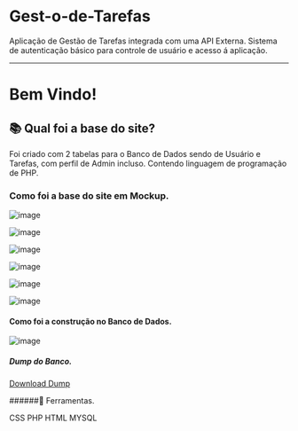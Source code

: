 # Gest-o-de-Tarefas
Aplicação de Gestão de Tarefas integrada com uma API Externa.
Sistema de autenticação básico para controle de usuário e acesso á aplicação.

----------------------------------------------------------------------------

# Bem Vindo!

 

## 📚 Qual foi a base do site?

 Foi criado com 2 tabelas para o Banco de Dados sendo de Usuário e Tarefas, com perfil de Admin incluso. Contendo linguagem de programação de PHP.


### Como foi a base do site em Mockup.

![image](https://github.com/lucianofsociety/Gest-o-de-Tarefas/assets/106563026/701ba862-87fd-4e49-93fd-58d4a0bc3afc)


![image](https://github.com/lucianofsociety/Gest-o-de-Tarefas/assets/106563026/2f96c103-0af7-4991-a77b-4d720ad23c8c)

![image](https://github.com/lucianofsociety/Gest-o-de-Tarefas/assets/106563026/e73b12c8-9a1c-463a-b19a-849a95360e28)

![image](https://github.com/lucianofsociety/Gest-o-de-Tarefas/assets/106563026/8494cc91-d7ea-4cfb-b081-ed1ab046a3f0)

![image](https://github.com/lucianofsociety/Gest-o-de-Tarefas/assets/106563026/e90c4645-7550-48cb-8a61-8228b78885c4)

![image](https://github.com/lucianofsociety/Gest-o-de-Tarefas/assets/106563026/b95fe70f-9479-421d-a477-ec179cd2fcf5)



#### Como foi a construção no Banco de Dados.

![image](https://github.com/lucianofsociety/Gest-o-de-Tarefas/assets/106563026/2fbadb74-aae9-4d29-a350-f0ee6d4b7e8c)

##### Dump do Banco.

<a href="GEST_TAREFAS-main/GTAREFAS/dump_mysql/bdprofin.sql">Download Dump</a>


######🔨 Ferramentas.

CSS
PHP
HTML
MYSQL


